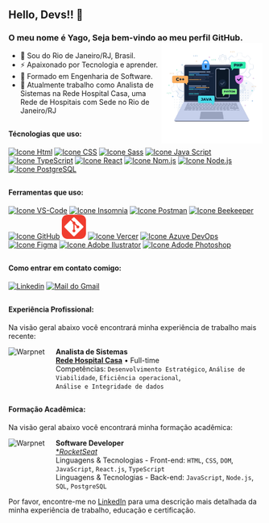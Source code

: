 

## Hello, Devs!! 👋
### O meu nome é Yago, Seja bem-vindo ao meu perfil GitHub. <img src="https://raw.githubusercontent.com/YagoFontoura/YagoFontoura/master/bg-logica-programacao.png" alt="ilustração de um computador" min-width="200px" max-width="200px" width="200px" align="right">

- 🔰  Sou do Rio de Janeiro/RJ, Brasil.
- ⚡ Apaixonado por Tecnologia e aprender.
- 🧠 Formado em Engenharia de Software.
- 🏦 Atualmente trabalho como Analista de Sistemas na Rede Hospital Casa, uma Rede de Hospitais com Sede no Rio de Janeiro/RJ

##

<link rel="stylesheet" href="https://cdn.jsdelivr.net/gh/devicons/devicon@v2.15.1/devicon.min.css">

#### Técnologias que uso:
[<img height="48px" width="48px" alt="Icone Html" src="https://skillicons.dev/icons?i=html"/>](https://developer.mozilla.org/pt-BR/docs/Web/HTML)
[<img height="48px" width="48px" alt="Icone CSS" src="https://skillicons.dev/icons?i=css"/>](https://developer.mozilla.org/pt-BR/docs/Web/CSS)
[<img height="48px" width="48px" alt="Icone Sass" src="https://skillicons.dev/icons?i=sass"/>](https://sass-lang.com)
[<img height="48px" width="48px" alt="Icone Java Script" src="https://skillicons.dev/icons?i=js"/>](https://developer.mozilla.org/pt-BR/docs/Web/JavaScript)
[<img height="48px" width="48px" alt="Icone TypeScript" src="https://skillicons.dev/icons?i=ts"/>](https://www.typescriptlang.org/pt/)
[<img height="48px" width="48px" alt="Icone React" src="https://skillicons.dev/icons?i=react"/>](https://pt-br.react.dev)
[<img height="48px" width="48px" alt="Icone Npm.js" src="https://i.postimg.cc/L8k9jKJ2/Group.png"/>](https://www.npmjs.com)
[<img height="48px" width="48px" alt="Icone Node.js" src="https://skillicons.dev/icons?i=nodejs"/>](https://nodejs.org)
[<img height="48px" width="48px" alt="Icone PostgreSQL" src="https://skillicons.dev/icons?i=postgres"/>](https://www.postgresql.org)

##

#### Ferramentas que uso:
[<img height="48px" width="48px" alt="Icone VS-Code" src="https://skillicons.dev/icons?i=vscode"/>](https://code.visualstudio.com)
[<img height="48px" width="48px" alt="Icone Insomnia" src="https://i.postimg.cc/MHch4m7T/insomnia.png"/>](https://insomnia.rest)
[<img height="48px" width="48px" alt="Icone Postman" src="https://i.postimg.cc/QNyBTNVk/postman.png"/>](https://www.postman.com)
[<img height="48px" width="48px" alt="Icone Beekeeper" src="https://i.postimg.cc/j5sT81d4/beekeeperstudio.png"/>](https://www.beekeeperstudio.io)
[<img height="48px" width="48px" alt="Icone GitHub" src="https://skillicons.dev/icons?i=github"/>](https://github.com/)
[<img height="48px" width="48px" alt="Icone Git" src="https://raw.githubusercontent.com/tandpfun/skill-icons/main/icons/Git.svg"/>](https://git-scm.com)
[<img height="48px" width="48px" alt="Icone Vercer" src="https://skillicons.dev/icons?i=vercel"/>](https://vercel.com)
[<img height="48px" width="48px" alt="Icone Azuve DevOps" src="https://skillicons.dev/icons?i=azure"/>](https://azure.microsoft.com/pt-br/products/devops/)
[<img height="48px" width="48px" alt="Icone Figma" src="https://skillicons.dev/icons?i=figma"/>](https://www.figma.com)
[<img height="48px" width="48px" alt="Icone Adobe Ilustrator" src="https://skillicons.dev/icons?i=ai"/>](https://www.adobe.com/br/products/illustrator.html)
[<img height="48px" width="48px" alt="Icone Adode Photoshop" src="https://skillicons.dev/icons?i=ps"/>](https://www.adobe.com/br/products/photoshop.html)

##

#### Como entrar em contato comigo:
[<img alt="Linkedin" src="https://img.shields.io/badge/-linkedin-%230077B5?style=for-the-badge&logo=linkedin&logoColor=white"/>](https://www.linkedin.com/in/yago-fontoura/)
[<img alt="Mail do Gmail" src="https://img.shields.io/badge/mail-CE3C30?style=for-the-badge&logo=gmail&logoColor=white"/>](mailto:yagofontoura222@gmail.com)

##

#### Experiência Profissional:
Na visão geral abaixo você encontrará minha experiência de trabalho mais recente:

[<img align="left" height="94px" width="94px" alt="Warpnet" src="https://media.licdn.com/dms/image/C4D0BAQHJhRl63ekXFg/company-logo_200_200/0/1675347297768/redehospitalcasa_logo?e=1708560000&v=beta&t=5nAlry9Z-vuMvvFtXiobrhV4s67VR8f9nGSrc_uJuaA"/>](https://www.redehospitalcasa.com.br/)
**Analista de Sistemas** \
[**Rede Hospital Casa**](https://www.redehospitalcasa.com.br/) • Full-time \
Competências: `Desenvolvimento Estratégico`, `Análise de Viabilidade`, `Eficiência operacional`, 
<br/> `Análise e Integridade de dados`

##

#### Formação Acadêmica:
Na visão geral abaixo você encontrará minha formação acadêmica:

[<img align="left" height="94px" width="94px" alt="Warpnet" src="https://media.licdn.com/dms/image/C560BAQFU-ZKLLdANXg/company-logo_200_200/0/1630657784564/rocketseat_logo?e=1708560000&v=beta&t=r-l6cqHuwSwzm58zFXoHWPK92prF0XVDE8_TGpkJfYM">](https://www.rocketseat.com.br/)
**Software Developer** \
[**RocketSeat*](https://www.rocketseat.com.br/) \
Linguagens & Tecnologias - Front-end: `HTML`, `CSS`, `DOM`, `JavaScript`, `React.js`, `TypeScript`
<br/>Linguagens & Tecnologias - Back-end: `JavaScript`, `Node.js`, `SQL`, `PostgreSQL`

Por favor, encontre-me no [LinkedIn](https://www.linkedin.com/in/yago-fontoura/) para uma descrição mais detalhada da minha experiência de trabalho, educação e certificação.

##
